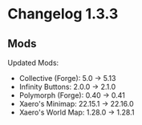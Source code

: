 # Changelog 1.3.3

## Mods
Updated Mods:
- Collective (Forge): 5.0 -> 5.13
- Infinity Buttons: 2.0.0 -> 2.1.0
- Polymorph (Forge): 0.40 -> 0.41
- Xaero's Minimap: 22.15.1 -> 22.16.0
- Xaero's World Map: 1.28.0 -> 1.28.1
